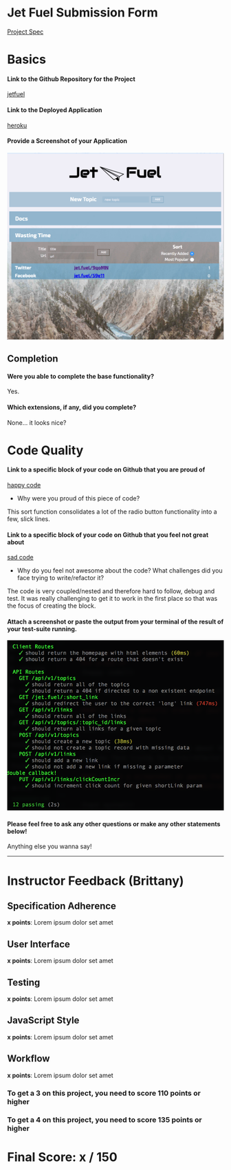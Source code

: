 # Jet Fuel Submission Form

[Project Spec](http://frontend.turing.io/projects/jet-fuel.html)

# Basics

#### Link to the Github Repository for the Project
[jetfuel](https://github.com/anderswood/jetfuel)

#### Link to the Deployed Application
[heroku](https://aw-jb-jetfuel.herokuapp.com/)

#### Provide a Screenshot of your Application
![screenshot](https://github.com/anderswood/jetfuel/blob/master/public/images/app_screenshot.png)

## Completion

#### Were you able to complete the base functionality?

Yes.

#### Which extensions, if any, did you complete?

None... it looks nice?

# Code Quality

#### Link to a specific block of your code on Github that you are proud of
[happy code](https://github.com/anderswood/jetfuel/blob/master/public/helper.js#L57-L63)

* Why were you proud of this piece of code?

This sort function consolidates a lot of the radio button functionality into a few, slick lines.

#### Link to a specific block of your code on Github that you feel not great about
[sad code](https://github.com/anderswood/jetfuel/blob/master/public/helper.js#L1-L18)

* Why do you feel not awesome about the code? What challenges did you face trying to write/refactor it?

The code is very coupled/nested and therefore hard to follow, debug and test. It was really challenging to get it to work in the first place so that was the focus of creating the block.  

#### Attach a screenshot or paste the output from your terminal of the result of your test-suite running.

![test suite](https://github.com/anderswood/jetfuel/blob/master/public/images/test_results.png)

#### Please feel free to ask any other questions or make any other statements below!

Anything else you wanna say!

-----


# Instructor Feedback (Brittany)

## Specification Adherence

**x points**: Lorem ipsum dolor set amet

## User Interface

**x points**: Lorem ipsum dolor set amet

## Testing

**x points**: Lorem ipsum dolor set amet

## JavaScript Style

**x points**: Lorem ipsum dolor set amet

## Workflow

**x points**: Lorem ipsum dolor set amet


### To get a 3 on this project, you need to score 110 points or higher
### To get a 4 on this project, you need to score 135 points or higher

# Final Score: x / 150

